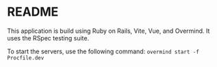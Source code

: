 # README

This application is build using Ruby on Rails, Vite, Vue, and Overmind. It uses the RSpec testing suite. 

To start the servers, use the following command: `overmind start -f Procfile.dev`